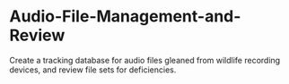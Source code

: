 # Audio-File-Management-and-Review
Create a tracking database for audio files gleaned from wildlife recording devices, and review file sets for deficiencies.
